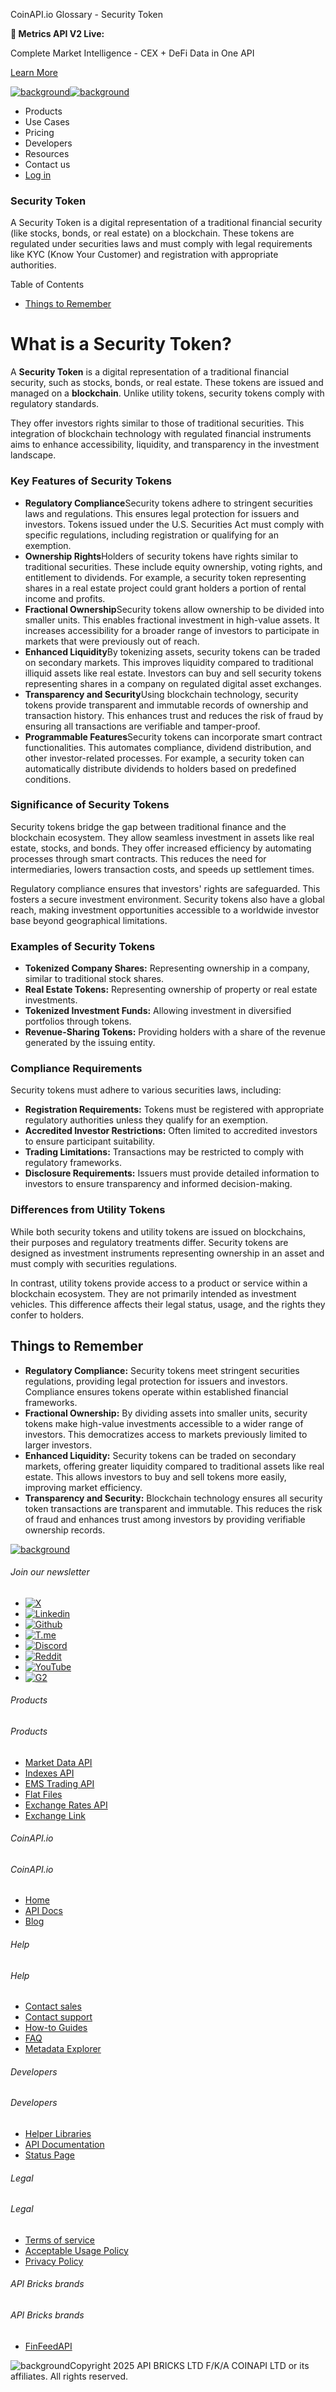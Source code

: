 CoinAPI.io Glossary - Security Token

**🚀 Metrics API V2 Live:**

Complete Market Intelligence - CEX + DeFi Data in One API

[Learn More](https://www.coinapi.io/blog/metrics-api-v2-trading-volume-analysis-and-on-chain-metrics)

[![background](https://cdn.sanity.io/images/o65xz72l/production/268144c90959611dea3e360f81e4549c3cd03fd0-142x34.svg)![background](https://cdn.sanity.io/images/o65xz72l/production/e0ca0c29b08cb53631d77de4a84246da316d55d2-142x34.svg)](/)

* Products
* Use Cases
* Pricing
* Developers
* Resources
* Contact us
* [Log in](https://console.coinapi.io/)

### Security Token

A Security Token is a digital representation of a traditional financial security (like stocks, bonds, or real estate) on a blockchain. These tokens are regulated under securities laws and must comply with legal requirements like KYC (Know Your Customer) and registration with appropriate authorities.

Table of Contents

* [Things to Remember](#link-e6a5739309a5)

What is a Security Token?
=========================

A **Security Token** is a digital representation of a traditional financial security, such as stocks, bonds, or real estate. These tokens are issued and managed on a **blockchain**. Unlike utility tokens, security tokens comply with regulatory standards.

They offer investors rights similar to those of traditional securities. This integration of blockchain technology with regulated financial instruments aims to enhance accessibility, liquidity, and transparency in the investment landscape.

### Key Features of Security Tokens

* **Regulatory Compliance**Security tokens adhere to stringent securities laws and regulations. This ensures legal protection for issuers and investors. Tokens issued under the U.S. Securities Act must comply with specific regulations, including registration or qualifying for an exemption.
* **Ownership Rights**Holders of security tokens have rights similar to traditional securities. These include equity ownership, voting rights, and entitlement to dividends. For example, a security token representing shares in a real estate project could grant holders a portion of rental income and profits.
* **Fractional Ownership**Security tokens allow ownership to be divided into smaller units. This enables fractional investment in high-value assets. It increases accessibility for a broader range of investors to participate in markets that were previously out of reach.
* **Enhanced Liquidity**By tokenizing assets, security tokens can be traded on secondary markets. This improves liquidity compared to traditional illiquid assets like real estate. Investors can buy and sell security tokens representing shares in a company on regulated digital asset exchanges.
* **Transparency and Security**Using blockchain technology, security tokens provide transparent and immutable records of ownership and transaction history. This enhances trust and reduces the risk of fraud by ensuring all transactions are verifiable and tamper-proof.
* **Programmable Features**Security tokens can incorporate smart contract functionalities. This automates compliance, dividend distribution, and other investor-related processes. For example, a security token can automatically distribute dividends to holders based on predefined conditions.

### Significance of Security Tokens

Security tokens bridge the gap between traditional finance and the blockchain ecosystem. They allow seamless investment in assets like real estate, stocks, and bonds. They offer increased efficiency by automating processes through smart contracts. This reduces the need for intermediaries, lowers transaction costs, and speeds up settlement times.

Regulatory compliance ensures that investors' rights are safeguarded. This fosters a secure investment environment. Security tokens also have a global reach, making investment opportunities accessible to a worldwide investor base beyond geographical limitations.

### Examples of Security Tokens

* **Tokenized Company Shares:** Representing ownership in a company, similar to traditional stock shares.
* **Real Estate Tokens:** Representing ownership of property or real estate investments.
* **Tokenized Investment Funds:** Allowing investment in diversified portfolios through tokens.
* **Revenue-Sharing Tokens:** Providing holders with a share of the revenue generated by the issuing entity.

### Compliance Requirements

Security tokens must adhere to various securities laws, including:

* **Registration Requirements:** Tokens must be registered with appropriate regulatory authorities unless they qualify for an exemption.
* **Accredited Investor Restrictions:** Often limited to accredited investors to ensure participant suitability.
* **Trading Limitations:** Transactions may be restricted to comply with regulatory frameworks.
* **Disclosure Requirements:** Issuers must provide detailed information to investors to ensure transparency and informed decision-making.

### Differences from Utility Tokens

While both security tokens and utility tokens are issued on blockchains, their purposes and regulatory treatments differ. Security tokens are designed as investment instruments representing ownership in an asset and must comply with securities regulations.

In contrast, utility tokens provide access to a product or service within a blockchain ecosystem. They are not primarily intended as investment vehicles. This difference affects their legal status, usage, and the rights they confer to holders.

Things to Remember
------------------

* **Regulatory Compliance:** Security tokens meet stringent securities regulations, providing legal protection for issuers and investors. Compliance ensures tokens operate within established financial frameworks.
* **Fractional Ownership:** By dividing assets into smaller units, security tokens make high-value investments accessible to a wider range of investors. This democratizes access to markets previously limited to larger investors.
* **Enhanced Liquidity:** Security tokens can be traded on secondary markets, offering greater liquidity compared to traditional assets like real estate. This allows investors to buy and sell tokens more easily, improving market efficiency.
* **Transparency and Security:** Blockchain technology ensures all security token transactions are transparent and immutable. This reduces the risk of fraud and enhances trust among investors by providing verifiable ownership records.

[![background](https://cdn.sanity.io/images/o65xz72l/production/99475f0760777c30125556b2707e1e8f77f2fba0-179x42.svg)](/)

###### Join our newsletter

* [![X](https://cdn.sanity.io/images/o65xz72l/production/89a93ecdd3eaa62f0d2bad091ff6d92a31e9c372-28x28.svg)](https://twitter.com/realcoinapi "X")
* [![Linkedin](https://cdn.sanity.io/images/o65xz72l/production/be666e8656abe83e43c1db9a3ab76d44b9af5cb5-28x28.svg)](https://www.linkedin.com/company/coinapi "Linkedin")
* [![Github](https://cdn.sanity.io/images/o65xz72l/production/80703d2d9baaef7e7f5471a54a720b9383a63aab-28x28.svg)](https://github.com/coinapi/coinapi-sdk "Github")
* [![T.me](https://cdn.sanity.io/images/o65xz72l/production/39be23a1db383ad12c3e9d4bebae9bc77bf59b8b-28x28.svg)](https://t.me/coinapiofficial "T.me")
* [![Discord](https://cdn.sanity.io/images/o65xz72l/production/9862f060f9b89536f18d4e8770a11bfb00c3e3fd-30x28.svg)](https://discord.gg/vgJbjjsVaC "Discord")
* [![Reddit](https://cdn.sanity.io/images/o65xz72l/production/d02e41d1eab87d289f2bc6a390bcd0c7def1b7ac-30x28.svg)](https://www.reddit.com/r/CoinAPI/ "Reddit")
* [![YouTube](https://cdn.sanity.io/images/o65xz72l/production/535425f0f99df8b6173d663721f8941430d637b2-28x28.svg)](https://www.youtube.com/@CoinAPI_Official "YouTube")
* [![G2](/_next/image?url=https%3A%2F%2Fcdn.sanity.io%2Fimages%2Fo65xz72l%2Fproduction%2F4b1d455c2cab4bf625e7cc96a1b74695c0b3c4bc-28x28.png&w=64&q=75)](https://www.g2.com/products/coinapi/reviews "G2")

###### Products

###### Products

* [Market Data API](/products/market-data-api)
* [Indexes API](/products/indexes-api)
* [EMS Trading API](/products/ems-api)
* [Flat Files](/products/flat-files)
* [Exchange Rates API](/products/exchange-rates-api)
* [Exchange Link](https://www.coinapi.io/products/exchange-link)

###### CoinAPI.io

###### CoinAPI.io

* [Home](https://www.coinapi.io/)
* [API Docs](https://docs.coinapi.io/?_gl=1*jgom05*_gcl_au*NTIxNjU3NzExLjE3MzU1OTM0MTE.*_ga*OTI3MDg0NzQ2LjE3MzU1OTM0MDk.*_ga_063767QGZW*MTczODA3Mzc5MC43My4wLjE3MzgwNzM3OTAuNjAuMC4w*_ga_EXCQW96F7R*MTczODA3Mzc5MC4xMjEuMC4xNzM4MDczNzkwLjAuMC4w)
* [Blog](https://www.coinapi.io/blog)

###### Help

###### Help

* [Contact sales](/contact-us)
* [Contact support](https://console.coinapi.io/?link=/support-tickets)
* [How-to Guides](https://docs.coinapi.io/market-data/how-to-guides/?_gl=1*16m3ndl*_gcl_au*NTIxNjU3NzExLjE3MzU1OTM0MTE.*_ga*OTI3MDg0NzQ2LjE3MzU1OTM0MDk.*_ga_063767QGZW*MTczODA3Mzc5MC43My4wLjE3MzgwNzM3OTAuNjAuMC4w*_ga_EXCQW96F7R*MTczODA3Mzc5MC4xMjEuMC4xNzM4MDczNzkwLjAuMC4w)
* [FAQ](https://docs.coinapi.io/general/faq/?_gl=1*dfjpiw*_gcl_au*NTIxNjU3NzExLjE3MzU1OTM0MTE.*_ga*OTI3MDg0NzQ2LjE3MzU1OTM0MDk.*_ga_063767QGZW*MTczODA3Mzc5MC43My4wLjE3MzgwNzM3OTAuNjAuMC4w*_ga_EXCQW96F7R*MTczODA3Mzc5MC4xMjEuMC4xNzM4MDczNzkwLjAuMC4w)
* [Metadata Explorer](https://docs.coinapi.io/market-data/metadata-tables/introduction)

###### Developers

###### Developers

* [Helper Libraries](https://github.com/api-bricks/api-bricks-sdk/)
* [API Documentation](https://docs.coinapi.io/?_gl=1*iuavdb*_gcl_au*NTIxNjU3NzExLjE3MzU1OTM0MTE.*_ga*OTI3MDg0NzQ2LjE3MzU1OTM0MDk.*_ga_063767QGZW*MTczODA3Mzc5MC43My4wLjE3MzgwNzM3OTAuNjAuMC4w*_ga_EXCQW96F7R*MTczODA3Mzc5MC4xMjEuMC4xNzM4MDczNzkwLjAuMC4w)
* [Status Page](https://status.coinapi.io/?_gl=1*1ww1bbe*_gcl_au*NTIxNjU3NzExLjE3MzU1OTM0MTE.*_ga*OTI3MDg0NzQ2LjE3MzU1OTM0MDk.*_ga_063767QGZW*MTczODA3Mzc5MC43My4wLjE3MzgwNzM3OTAuNjAuMC4w*_ga_EXCQW96F7R*MTczODA3Mzc5MC4xMjEuMC4xNzM4MDczNzkwLjAuMC4w)

###### Legal

###### Legal

* [Terms of service](/legal#terms)
* [Acceptable Usage Policy](/legal#aup)
* [Privacy Policy](/legal#policy)

###### API Bricks brands

###### API Bricks brands

* [FinFeedAPI](https://finfeedapi.com/?utm_source=coinapi.io&utm_medium=referral&utm_campaign=footer)

![background](https://cdn.sanity.io/images/o65xz72l/production/5f005fa1cc9dc85c59ae054bb4a4838566b65c4e-25x26.svg)Copyright 2025 API BRICKS LTD F/K/A COINAPI LTD or its affiliates. All rights reserved.
